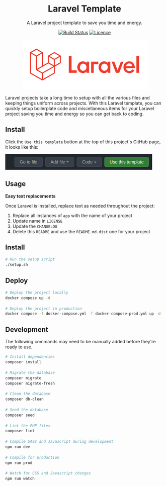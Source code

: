 <div align="center">

# Laravel Template

A Laravel project template to save you time and energy.

[![Build Status](https://github.com/komandar/laravel-template/workflows/build/badge.svg)](https://github.com/komandar/laravel-template/actions)
[![Licence](https://img.shields.io/github/license/komandar/laravel-template)](LICENSE)

<img src="https://raw.githubusercontent.com/komandar/assets/main/src/laravel-template/showcase.png" alt="Showcase">

</div>

Laravel projects take a long time to setup with all the various files and keeping things uniform across projects. With this Laravel template, you can quickly setup boilerplate code and miscellaneous items for your Laravel project saving you time and energy so you can get back to coding.

## Install

Click the `Use this template` button at the top of this project's GitHub page, it looks like this:

<img src="https://raw.githubusercontent.com/komandar/assets/main/src/global/use_template_button.png" alt="Showcase">

## Usage

**Easy text replacements**

Once Laravel is installed, replace text as needed throughout the project:

1. Replace all instances of `app` with the name of your project
2. Update name in `LICENSE`
3. Update the `CHANGELOG`
4. Delete this `README` and use the `README.md.dist` one for your project

## Install

```bash
# Run the setup script
./setup.sh
```

## Deploy

```bash
# Deploy the project locally
docker compose up -d

# Deploy the project in production
docker compose -f docker-compose.yml -f docker-compose-prod.yml up -d
```

## Development

The following commands may need to be manually added before they're ready to use.

```bash
# Install dependencies
composer install

# Migrate the database
composer migrate
composer migrate-fresh

# Clean the database
composer db-clean

# Seed the database
composer seed

# Lint the PHP files
composer lint

# Compile SASS and Javascript during development
npm run dev

# Compile for production
npm run prod

# Watch for CSS and Javascript changes
npm run watch
```
